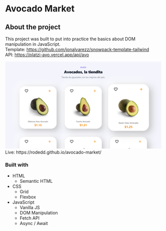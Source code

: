 # Avocado Market

## About the project

This project was built to put into practice the basics about DOM manipulation in JavaScript.  
Template: https://github.com/jonalvarezz/snowpack-template-tailwind  
API: https://platzi-avo.vercel.app/api/avo  

<img src="./screen1.png" alt="Avocado market screenshot" width="800">
Live: https://rodedd.github.io/avocado-market/

### Built with

- HTML
  - Semantic HTML
- CSS
  - Grid
  - Flexbox
- JavaScript
  - Vanilla JS
  - DOM Manipulation
  - Fetch API
  - Async / Await
